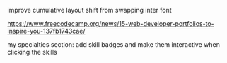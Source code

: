improve cumulative layout shift from swapping inter font

<https://www.freecodecamp.org/news/15-web-developer-portfolios-to-inspire-you-137fb1743cae/>
<!-- https://www.youtube.com/watch?v=83j3Z4heXH0 -->

my specialties section: add skill badges and make them interactive when clicking the skills
